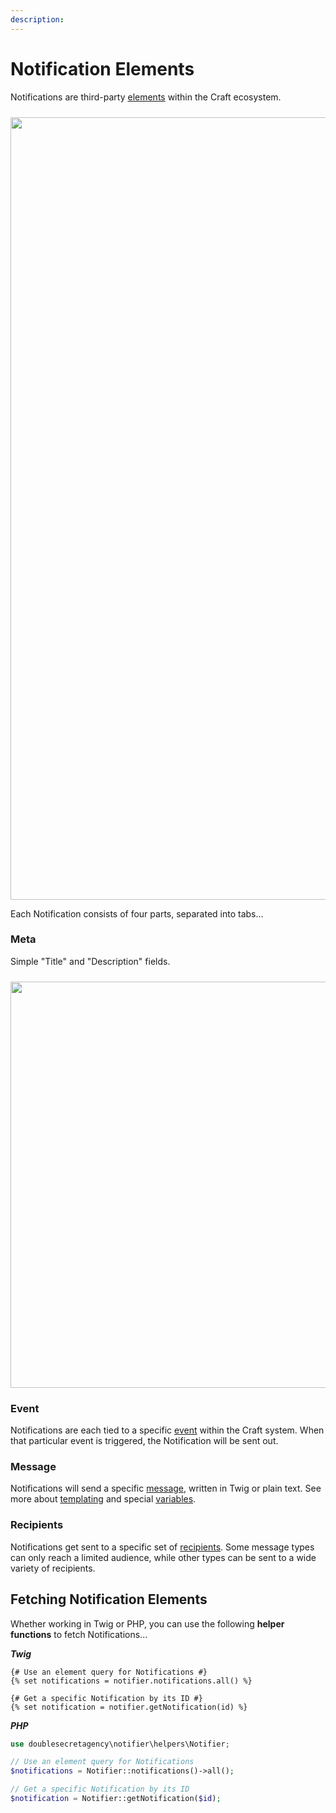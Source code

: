 ```yaml
---
description: 
---
```


# Notification Elements

Notifications are third-party [elements](https://craftcms.com/docs/4.x/elements.html) within the Craft ecosystem.

<img class="dropshadow" src="/images/elements/notification-elements.png" alt="" style="width:1252px; margin-top:10px">

Each Notification consists of four parts, separated into tabs...

### Meta

Simple "Title" and "Description" fields.

<img class="dropshadow" src="/images/elements/example-notification.png" alt="" style="width:650px; margin-top:10px">

### Event

Notifications are each tied to a specific [event](/events/) within the Craft system. When that particular event is triggered, the Notification will be sent out.

### Message

Notifications will send a specific [message](/messages/), written in Twig or plain text. See more about [templating](/messages/templating) and special [variables](/messages/variables).

### Recipients

Notifications get sent to a specific set of [recipients](/recipients/). Some message types can only reach a limited audience, while other types can be sent to a wide variety of recipients.

## Fetching Notification Elements

Whether working in Twig or PHP, you can use the following **helper functions** to fetch Notifications...

_**Twig**_

```twig
{# Use an element query for Notifications #}
{% set notifications = notifier.notifications.all() %}

{# Get a specific Notification by its ID #}
{% set notification = notifier.getNotification(id) %}
```

_**PHP**_

```php
use doublesecretagency\notifier\helpers\Notifier;

// Use an element query for Notifications
$notifications = Notifier::notifications()->all();

// Get a specific Notification by its ID
$notification = Notifier::getNotification($id);
```
